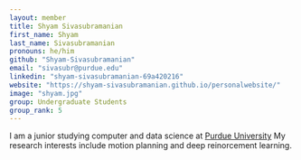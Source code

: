 ```yaml
---
layout: member
title: Shyam Sivasubramanian
first_name: Shyam
last_name: Sivasubramanian
pronouns: he/him
github: "Shyam-Sivasubramanian"
email: "sivasubr@purdue.edu"
linkedin: "shyam-sivasubramanian-69a420216"
website: "https://shyam-sivasubramanian.github.io/personalwebsite/"
image: "shyam.jpg"
group: Undergraduate Students
group_rank: 5
---
```

I am a junior studying computer and data science at [Purdue University](https://www.purdue.edu/) My research interests include motion planning and deep reinorcement learning.
